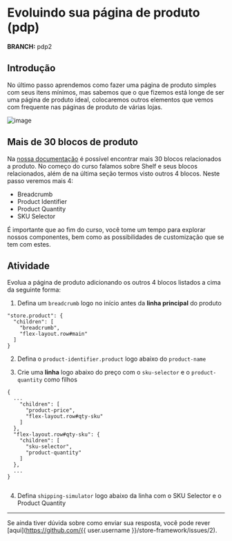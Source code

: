 # Evoluindo sua página de produto (pdp)

**BRANCH:** pdp2

## Introdução

No último passo aprendemos como fazer uma página de produto simples com seus itens mínimos, mas sabemos que o que fizemos está longe de ser uma página de produto ideal, colocaremos outros elementos que vemos com frequente nas páginas de produto de várias lojas.

![image](https://user-images.githubusercontent.com/18701182/69391258-002e4b00-0cb1-11ea-901f-f69d9c0b3062.png)

## Mais de 30 blocos de produto

Na [nossa documentação](https://vtex.io/docs/components/product-related) é possível encontrar mais 30 blocos relacionados a produto. No começo do curso falamos sobre Shelf e seus blocos relacionados, além de na última seção termos visto outros 4 blocos. Neste passo veremos mais 4: 

- Breadcrumb
- Product Identifier
- Product Quantity
- SKU Selector

É importante que ao fim do curso, você tome um tempo para explorar nossos componentes, bem como as possibilidades de customização que se tem com estes. 

## Atividade

Evolua a página de produto adicionando os outros 4 blocos listados a cima da seguinte forma:

1. Defina um `breadcrumb` logo no início antes da **linha principal** do produto

```
"store.product": {
  "children": [
    "breadcrumb",
    "flex-layout.row#main"
  ]
}
```

2. Defina o `product-identifier.product` logo abaixo do `product-name`

3. Crie uma **linha** logo abaixo do preço com o `sku-selector` e o `product-quantity` como filhos

```
{
  ...
    "children": [ 
      "product-price",
      "flex-layout.row#qty-sku"
    ]
  },
  "flex-layout.row#qty-sku": { 
    "children": [
      "sku-selector",
      "product-quantity"
    ]
  },
  ...
}


```

4. Defina `shipping-simulator` logo abaixo da linha com o SKU Selector e o Product Quantity

----

Se ainda tiver dúvida sobre como enviar sua resposta, você pode rever [aqui](https://github.com/{{ user.username }}/store-framework/issues/2).